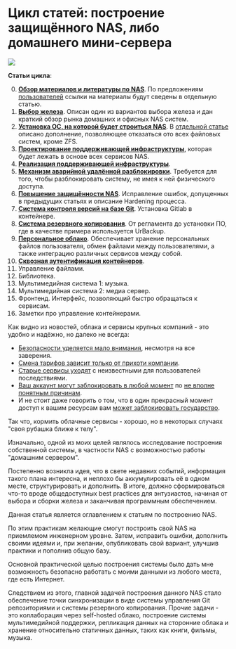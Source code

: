 # Цикл статей: построение защищённого NAS, либо домашнего мини-сервера

![](https://habrastorage.org/webt/5s/np/2a/5snp2asrc-dlhjefcfawsaurfqo.png)

**Статьи цикла**:

0. [**Обзор материалов и литературы по NAS**](https://habr.com/post/418091/). По предложениям [пользователей](https://habr.com/users/mkulesh/) ссылки на материалы будут сведены в отдельную статью.
1. [**Выбор железа**](https://habr.com/post/353012/). Описан один из вариантов выбора железа и дан краткий обзор рынка домашних и офисных NAS систем.
2. [**Установка ОС, на которой будет строиться NAS**](https://habr.com/post/351932/). В [отдельной статье](https://habr.com/post/358914/) описано дополнение, позволяющее отказаться ото всех файловых систем, кроме ZFS.
3. [**Проектирование поддерживающей инфраструктуры**](https://habr.com/post/359344/), которая будет лежать в основе всех сервисов NAS.
4. [**Реализация поддерживающей инфраструктуры**](https://habr.com/post/415779/).
5. [**Механизм аварийной удалённой разблокировки**](https://habr.com/post/419915/). Требуется для того, чтобы разблокировать систему, не имея к ней физического доступа.
6. [**Повышение защищённости NAS**](https://habr.com/post/421279/). Исправление ошибок, допущенных в предыдущих статьях и описание Hardening процесса.
7. [**Система контроля версий на базе Git**](https://habr.com/post/418883/). Установка Gitlab в контейнере.
8. [**Система резервного копирования**](https://habr.com/ru/post/421251/). От регламента до установки ПО, где в качестве примера используется UrBackup.
9. [**Персональное облако**](https://habr.com/post/430970/). Обеспечивает хранение персональных файлов пользователя, обмен файлами между пользователями, а также интеграцию различных сервисов между собой.
10. [**Сквозная аутентификация контейнеров**](https://habr.com/ru/post/456894/).
11. Управление файлами.
12. Библиотека.
13. Мультимедийная система 1: музыка.
14. Мультимедийная система 2: медиа сервер.
15. Фронтенд. Интерфейс, позволяющий быстро обращаться к сервисам.
16. Заметки про управление контейнерами.

<cut/>

Как видно из новостей, облака и сервисы крупных компаний - это удобно и надёжно, но далеко не всегда:

- [Безопасности уделяется мало внимания](https://habr.com/company/pt/blog/308906/), несмотря на все заверения.
- [Смена тарифов зависит только от прихоти компании](https://habr.com/post/417715/).
- [Старые сервисы уходят](https://candoru.ru/2018/05/14/proshhaj-google-drive/) с неизвестными для пользователей последствиями.
- [Ваш аккаунт могут заблокировать в любой момент](https://habr.com/post/357280/) по [не вполне понятным причинам](https://habr.com/post/372899/).
- И не стоит даже говорить о том, что в один прекрасный момент доступ к вашим ресурсам вам [может заблокировать государство](https://sohabr.net/habr/post/354018/).

Так что, кормить облачные сервисы - хорошо, но в некоторых случаях "своя рубашка ближе к телу".

Изначально, одной из моих целей являлось исследование построения собственной системы, в частности NAS с возможностью работы "домашним сервером".

Постепенно возникла идея, что в свете недавних событий, информация такого плана интересна, и неплохо бы аккумулировать её в одном месте, структурировать и дополнить.
В итоге, должно сформироваться что-то вроде общедоступных best practices для энтузиастов, начиная от выбора и сборки железа и заканчивая программным обеспечением.

Данная статья является оглавлением к статьям по построению NAS.

По этим практикам желающие смогут построить свой NAS на приемлемом инженерном уровне.
Затем, исправить ошибки, дополнить своими идеями и, при желании, опубликовать свой вариант, улучшив практики и пополнив общую базу.

Основной практической целью построения системы было дать мне возможность безопасно работать с моими данными из любого места, где есть Интернет.

Следствием из этого, главной задачей построения данного NAS стало обеспечение точки синхронизации в виде системы управления Git репозиториями и системы резервного копирования.
Прочие задачи - это коллаборация через self-hosted облако, построение системы мультимедийной поддержки, репликация данных на сторонние облака и хранение относительно статичных данных, таких как книги, фильмы, музыка.
